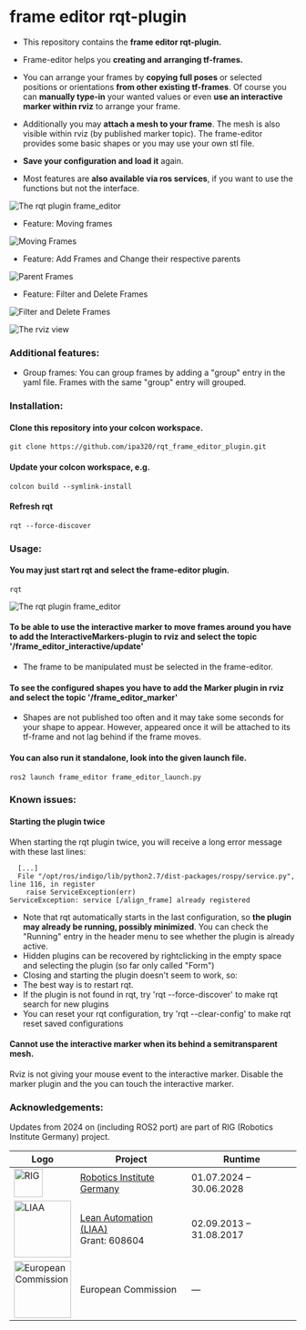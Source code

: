 frame editor rqt-plugin
=========================================

* This repository contains the **frame editor rqt-plugin.**

* Frame-editor helps you **creating and arranging tf-frames.** 

* You can arrange your frames by **copying full poses** or selected positions or orientations **from other existing tf-frames**. Of course you can **manually type-in** your wanted values or even **use an interactive marker within rviz** to arrange your frame.

* Additionally you may **attach a mesh to your frame**. The mesh is also visible within rviz (by published marker topic). The frame-editor provides some basic shapes or you may use your own stl file.

* **Save your configuration and load it** again.

* Most features are **also available via ros services**, if you want to use the functions but not the interface.

![The rqt plugin frame_editor](/etc/img/rqt_frame_editor.png "The rqt plugin frame_editor")

* Feature: Moving frames

![Moving Frames](/etc/img/moving_frames.gif "Feature: Moving frames")


* Feature: Add Frames and Change their respective parents

![Parent Frames](/etc/img/parent_frames.gif "Feature: Parent frames")

* Feature: Filter and Delete Frames

![Filter and Delete Frames](/etc/img/filter_delete_frames.gif "Feature: Filter and Delete Frames")


![The rviz view](/etc/img/rviz.png "Using an interactive marker to manipulated a tf-frame")


### Additional features: 
* Group frames: You can group frames by adding a "group" entry in the yaml file. Frames with the same "group" entry will grouped.

### Installation:
#### Clone this repository into your colcon workspace.

``` 
git clone https://github.com/ipa320/rqt_frame_editor_plugin.git
```

#### Update your colcon workspace, e.g.

``` 
colcon build --symlink-install
```

#### Refresh rqt

``` 
rqt --force-discover
```

### Usage:
#### You may just start rqt and select the frame-editor plugin.

``` 
rqt
```

![The rqt plugin frame_editor](/etc/img/rqt_frame_editor_exp.png "The rqt plugin frame_editor with remarks")


#### To be able to use the interactive marker to move frames around you have to add the InteractiveMarkers-plugin to rviz and select the topic '/frame_editor_interactive/update'
* The frame to be manipulated must be selected in the frame-editor.

#### To see the configured shapes you have to add the Marker plugin in rviz and select the topic '/frame_editor_marker'
* Shapes are not published too often and it may take some seconds for your shape to appear. However, appeared once it will be attached to its tf-frame and not lag behind if the frame moves.

#### You can also run it standalone, look into the given launch file. 

``` 
ros2 launch frame_editor frame_editor_launch.py
```

### Known issues: 
#### Starting the plugin twice 
When starting the rqt plugin twice, you will receive a long error message with these last lines: 

``` 
  [...] 
  File "/opt/ros/indigo/lib/python2.7/dist-packages/rospy/service.py", line 116, in register 
    raise ServiceException(err) 
ServiceException: service [/align_frame] already registered 
``` 

* Note that rqt automatically starts in the last configuration, so **the plugin may already be running, possibly minimized**. You can check the "Running" entry in the header menu to see whether the plugin is already active. 
* Hidden plugins can be recovered by rightclicking in the empty space and selecting the plugin (so far only called "Form") 
* Closing and starting the plugin doesn't seem to work, so: 
* The best way is to restart rqt.  
* If the plugin is not found in rqt, try 'rqt --force-discover' to make rqt search for new plugins 
* You can reset your rqt configuration, try 'rqt --clear-config' to make rqt reset saved configurations

#### Cannot use the interactive marker when its behind a semitransparent mesh.
Rviz is not giving your mouse event to the interactive marker. Disable the marker plugin and the you can touch the interactive marker.

### Acknowledgements:

Updates from 2024 on (including ROS2 port) are part of RIG (Robotics Institute Germany) project.

| Logo | Project | Runtime |
|------|---------|---------|
| <img src="/frame_editor/etc/img/RIG.jpg" alt="RIG" width="50"/> | <a href="https://robotics-institute-germany.de/">Robotics Institute Germany</a> | 01.07.2024 – 30.06.2028 |
| <img src="http://www.project-leanautomation.eu/fileadmin/img/LIAALogo/Logo_LIAA.png" alt="LIAA" width="100"/> | <a href="http://www.project-leanautomation.eu/">Lean Automation (LIAA)</a><br/>Grant: 608604 | 02.09.2013 – 31.08.2017 |
| <img src="http://www.project-leanautomation.eu/typo3temp/pics/b3ba71db31.jpg" alt="European Commission" width="100"/> | European Commission | — |
